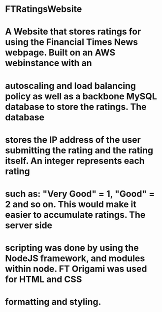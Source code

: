 # FTRatingsWebsite

# A Website that stores ratings for using the Financial Times News webpage. Built on an AWS webinstance with an 
# autoscaling and load balancing policy as well as a backbone MySQL database to store the ratings. The database 
# stores the IP address of the user submitting the rating and the rating itself. An integer represents each rating 
# such as: "Very Good" = 1, "Good" = 2 and so on. This would make it easier to accumulate ratings. The server side 
# scripting was done by using the NodeJS framework, and modules within node. FT Origami was used for HTML and CSS 
# formatting and styling.
